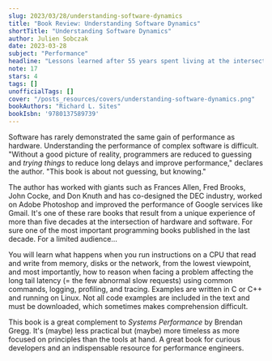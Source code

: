 ```yaml
---
slug: 2023/03/28/understanding-software-dynamics
title: "Book Review: Understanding Software Dynamics"
shortTitle: "Understanding Software Dynamics"
author: Julien Sobczak
date: 2023-03-28
subject: "Performance"
headline: "Lessons learned after 55 years spent living at the intersection of hardware and software."
note: 17
stars: 4
tags: []
unofficialTags: []
cover: "/posts_resources/covers/understanding-software-dynamics.png"
bookAuthors: "Richard L. Sites"
bookIsbn: '9780137589739'
---
```



Software has rarely demonstrated the same gain of performance as hardware. Understanding the performance of complex software is difficult. "Without a good picture of reality, programmers are reduced to guessing and _trying things_ to reduce long delays and improve performance," declares the author. "This book is about not guessing, but knowing."

The author has worked with giants such as Frances Allen, Fred Brooks, John Cocke, and Don Knuth and has co-designed the DEC industry, worked on Adobe Photoshop and improved the performance of Google services like Gmail. It's one of these rare books that result from a unique experience of more than five decades at the intersection of hardware and software. For sure one of the most important programming books published in the last decade. For a limited audience…

You will learn what happens when you run instructions on a CPU that read and write from memory, disks or the network, from the lowest viewpoint, and most importantly, how to reason when facing a problem affecting the long tail latency (= the few abnormal slow requests) using common commands, logging, profiling, and tracing. Examples are written in C or C++ and running on Linux. Not all code examples are included in the text and must be downloaded, which sometimes makes comprehension difficult.

This book is a great complement to _Systems Performance_ by Brendan Gregg. It's (maybe) less practical but (maybe) more timeless as more focused on principles than the tools at hand. A great book for curious developers and an indispensable resource for performance engineers.

